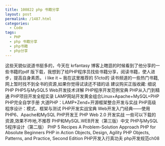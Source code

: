 ```yaml
---
title: 100822 php 书籍分享
layout: post
permalink: /1487.html
categories:
  - Code
tags:
  - PHP
  - php 书籍分享
  - php书籍
  - php分享
---
```

 这些天貌似说道书挺多的，今天在 krfantasy 博客上瞎逛的时候看到了他分享的一些书籍的pdf 版下载，我想到了给PHP程序员找些书籍分享，阅读书籍，使人进步，提高自身素质。 i like it ~ 我在这里推荐的 51cto的 读书频道的一些热门书籍,网上暂时找不到全书的资源,如果你觉得试读还不错的话 建议购买正版收藏: 细说PHP PHP5与MySQL5 Web开发技术详解 PHP程序开发范例宝典 PHP从入门到精通 PHP项目开发全程实录 LAMP网站开发黄金组合Linux+Apache+MySQL+PHP PHP完全自学手册 大道PHP：LAMP+Zend+开源框架整合开发与实战 PHP高级程序设计：模式、框架与测试 PHP开发实战宝典 Web开发入门经典——使用PHP6、Apache和MySQL PHP开发王 PHP Web 2.0 开发实战 一些可以下载的资源,效果不咋地,不推荐 PHP和MySQL.WEB开发（第三版）中文 PHP与MySQL 5程序设计（第二版） PHP 5 Recipes A Problem-Solution Approach PHP for Absolute Beginners PHP in Action Objects, Design, Agility PHP Objects, Patterns, and Practice, Second Edition PHP开发入行真功夫 php开发规范ch08
